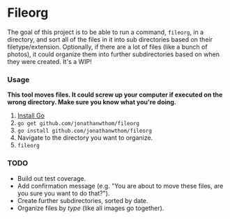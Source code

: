 # Fileorg

The goal of this project is to be able to run a command, `fileorg`, in a directory, and
sort all of the files in it into sub directories based on their filetype/extension. Optionally,
if there are a lot of files (like a bunch of photos), it could organize them into further
subdirectories based on when they were created. It's a WIP!

### Usage

**This tool moves files. It could screw up your computer if executed on the
wrong directory. Make sure you know what you're doing.**

1. [Install Go](https://golang.org/doc/install)
2. `go get github.com/jonathanwthom/fileorg`
3. `go install github.com/jonathanwthom/fileorg`
4. Navigate to the directory you want to organize.
5. `fileorg`

### TODO

- Build out test coverage.
- Add confirmation message (e.g. "You are about to move these files, are you sure
you want to do that?").
- Create further subdirectories, sorted by date.
- Organize files by _type_ (like all images go together).
